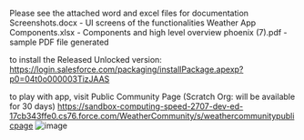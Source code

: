 Please see the attached word and excel files for documentation
Screenshots.docx - UI screens of the functionalities
Weather App Components.xlsx - Components and high level overview
phoenix (7).pdf - sample PDF file generated

to install the Released Unlocked version: https://login.salesforce.com/packaging/installPackage.apexp?p0=04t0o000003TizJAAS

to play with app, visit Public Community Page (Scratch Org: will be available for 30 days)
https://sandbox-computing-speed-2707-dev-ed-17cb343ffe0.cs76.force.com/WeatherCommunity/s/weathercommunitypublicpage
![image](https://user-images.githubusercontent.com/29307491/138614376-d95f6bef-3fb7-4358-b710-e934dbf9b427.png)
